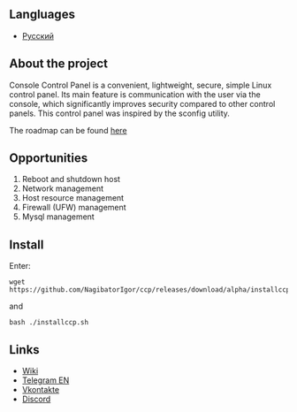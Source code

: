## Langluages

- [Русский](https://github.com/NagibatorIgor/ccp/blob/main/ПРОЧИТАЙ.md)

## About the project

Console Control Panel is a convenient, lightweight, secure, simple Linux control panel. Its main feature is communication with the user via the console, which significantly improves security compared to other control panels. This control panel was inspired by the sconfig utility.

The roadmap can be found [here](https://consolecp.kiselev.ru.net/Roadmap)

## Opportunities

1. Reboot and shutdown host
2. Network management
3. Host resource management
4. Firewall (UFW) management
5. Mysql management

## Install

Enter:
```
wget https://github.com/NagibatorIgor/ccp/releases/download/alpha/installccp.sh
```
and
```
bash ./installccp.sh
```
## Links

- [Wiki](https://consolecp.kiselev.ru.net/)
- [Telegram EN](https://t.me/ccplen)
- [Vkontakte](https://vk.com/consolecp)
- [Discord](https://discord.gg/Nc6qDeSb9q)
